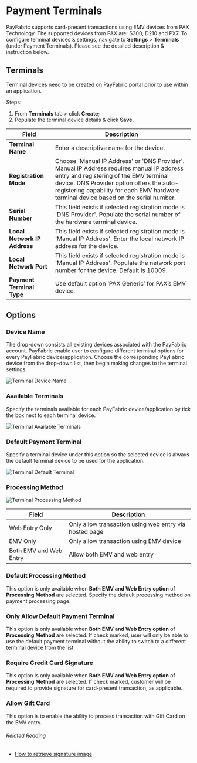 # Payment Terminals
PayFabric supports card-present transactions using EMV devices from PAX Technology. The supported devices from PAX are: S300, D210 and PX7. 
To configure terminal devices & settings, navigate to **Settings** > **Terminals** (under Payment Terminals). Please see the detailed description & instruction below.

## Terminals

Terminal devices need to be created on PayFabric portal prior to use within an application.

Steps:
1.	From **Terminals** tab > click **Create**;
2.	Populate the terminal device details & click **Save**.


|Field                          |Description  | 
|------------------------------|-------------| 
|**Terminal Name**| Enter a descriptive name for the device. |
|**Registration Mode**| Choose 'Manual IP Address' or 'DNS Provider'. Manual IP Address requires manual IP address entry and registering of the EMV terminal device. DNS Provider option offers the auto-registering capability for each EMV hardware terminal device based on the serial number.|
|**Serial Number**| This field exists if selected registration mode is 'DNS Provider'. Populate the serial number of the hardware terminal device. |
|**Local Network IP Address**| This field exists if selected registration mode is 'Manual IP Address'. Enter the local network IP address for the device. |
|**Local Network Port**| This field exists if selected registration mode is 'Manual IP Address'. Populate the network port number for the device. Default is 10009. |
|**Payment Terminal Type**| Use default option ‘PAX Generic’ for PAX’s EMV device. |

## Options

### Device Name

The drop-down consists all existing devices associated with the PayFabric account. PayFabric enable user to configure different terminal options for every PayFabric device/application. Choose the corresponding PayFabric device from the drop-down list, then begin making changes to the terminal settings.

![Terminal Device Name](https://raw.githubusercontent.com/PayFabric/Portal/master/PayFabric/Sections/Screenshots/TerminalsDeviceName.png)

### Available Terminals

Specify the terminals available for each PayFabric device/application by tick the box next to each terminal device.

![Terminal Available Terminals](https://raw.githubusercontent.com/PayFabric/Portal/master/PayFabric/Sections/Screenshots/TerminalsAvailableTerminals.png)

### Default Payment Terminal

Specify a terminal device under this option so the selected device is always the default terminal device to be used for the application. 

![Terminal Default Terminal](https://raw.githubusercontent.com/PayFabric/Portal/master/PayFabric/Sections/Screenshots/TerminalsDefaultTerminal.png)

### Processing Method

![Terminal Processing Method](https://raw.githubusercontent.com/PayFabric/Portal/master/PayFabric/Sections/Screenshots/TerminalsProcessingMethod.png)

|Field                          |Description  | 
|------------------------------|-------------| 
|Web Entry Only| Only allow transaction using web entry via hosted page |
|EMV Only| Only allow transaction using EMV device |
|Both EMV and Web Entry| Allow both EMV and web entry |

### Default Processing Method

This option is only available when **Both EMV and Web Entry option** of **Processing Method** are selected. Specify the default processing method on payment processing page.

### Only Allow Default Payment Terminal

This option is only available when **Both EMV and Web Entry option** of **Processing Method** are selected. If check marked, user will only be able to use the default payment terminal without the ability to switch to a different terminal device from the list.

### Require Credit Card Signature

This option is only available when **Both EMV and Web Entry option** of **Processing Method** are selected. If check marked, customer will be required to provide signature for card-present transaction, as applicable.

### Allow Gift Card

This option is to enable the ability to process transaction with Gift Card on the EMV entry.

###### Related Reading
* [How to retrieve signature image](../../../../../../PayFabric/Hosted-Pages/blob/master/Sections/Payment%20Terminals%20Signature%20Page.md)
